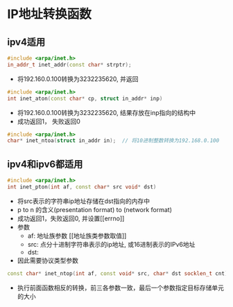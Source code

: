 # IP地址转换函数

## ipv4适用

```c++
#include <arpa/inet.h>
in_addr_t inet_addr(const char* strptr);
```

- 将192.160.0.100转换为3232235620, 并返回

```c++
#include <arpa/inet.h>
int inet_aton(const char* cp, struct in_addr* inp) 
```

- 将192.160.0.100转换为3232235620, 结果存放在inp指向的结构中
- 成功返回1， 失败返回0

```c++
#include <arpa/inet.h>
char* inet_ntoa(struct in_addr in);  // 将10进制整数转换为192.168.0.100
```

## ipv4和ipv6都适用

```c++
#include <arpa/inet.h>
int inet_pton(int af, const char* src void* dst)
```
- 将src表示的字符串ip地址存储在dst指向的内存中
-  p to n 的含义(presentation format) to (network format)
- 成功返回1，失败返回0, 并设置[[errno]]
- 参数
  - af: 地址族参数 [[地址族类参数取值]]
  - src: 点分十进制字符串表示的ip地址, 或16进制表示的IPv6地址
  - dst: 
- 因此需要协议类型参数

```c++
const char* inet_ntop(int af, const void* src, char* dst socklen_t cnt)
```
- 执行前面函数相反的转换，前三各参数一致，最后一个参数指定目标存储单元的大小